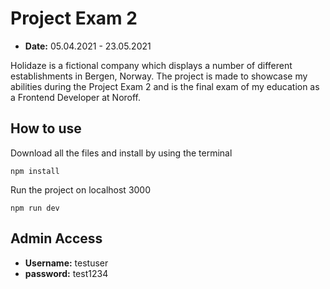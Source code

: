 # Project Exam 2
- **Date:** 05.04.2021 - 23.05.2021 <br />

Holidaze is a fictional company which displays a number of different establishments in Bergen, Norway. The project is made to showcase my abilities during the Project Exam 2 and is the final exam of my education as a Frontend Developer at Noroff.



## How to use
Download all the files and install by using the terminal
```node
npm install
``` 

Run the project on localhost 3000 
```node
npm run dev
```


## Admin Access
- **Username:** testuser
- **password:** test1234
